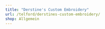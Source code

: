 ```yaml
---
title: "Derstine's Custom Embroidery"
url: /telford/derstines-custom-embroidery/
shop: Allgemein
---
```

